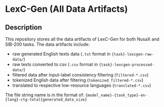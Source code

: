 # LexC-Gen (All Data Artifacts)

## Description

This repository stores all the data artifacts of LexC-Gen for both NusaX and SIB-200 tasks. The data artifacts include:
- raw generated English texts data (`.txt` format in `{task}-lexcgen-raw-data/`)
- raw texts converted to csv (`.csv` format in `{task}-lexcgen-processed-data/`)
- filtered data after input-label consistency filtering (`filtered-*.csv`)
- tokenized English data after filtering (`tokenized_filtered-*.csv`)
- translated to respective low-resource languages (`translated-*.csv`)

The file string name is in the format of: `{model_name}-{task_type}-en-{lang}-ctg-total{generated_data_size}`
